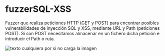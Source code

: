 # fuzzerSQL-XSS
Fuzzer que realiza peticiones HTTP (GET y POST) para encontrar posibles vulnerabilidades de inyección SQL y XSS, mediante URL y Path (peticiones POST). Si son POST necesitamos almacenar en un fichero dicha petición e introducir el Path o ruta.

![texto cualquiera por si no carga la imagen](https://github.com/naivenom/fuzzerSQL-XSS/blob/master/Captura.PNG)
